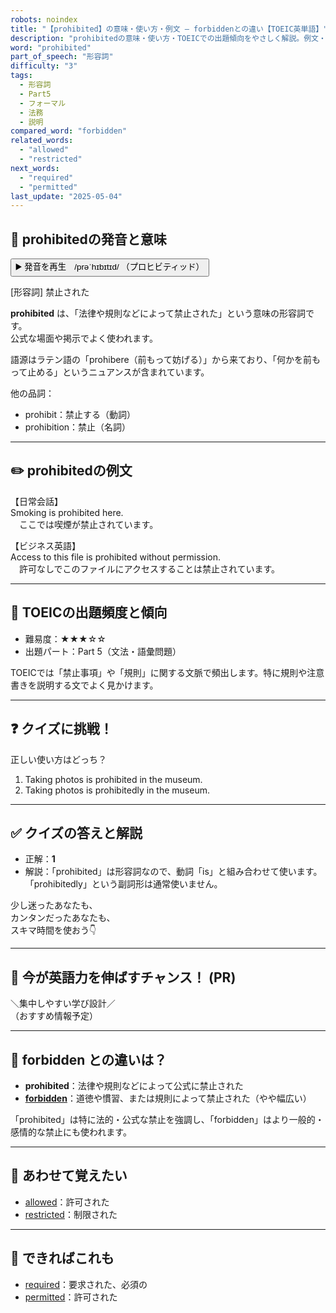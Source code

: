 ```yaml
---
robots: noindex
title: "【prohibited】の意味・使い方・例文 ― forbiddenとの違い【TOEIC英単語】"
description: "prohibitedの意味・使い方・TOEICでの出題傾向をやさしく解説。例文・クイズ付きでforbiddenとの違いもわかりやすく学べます。"
word: "prohibited"
part_of_speech: "形容詞"
difficulty: "3"
tags:
  - 形容詞
  - Part5
  - フォーマル
  - 法務
  - 説明
compared_word: "forbidden"
related_words:
  - "allowed"
  - "restricted"
next_words:
  - "required"
  - "permitted"
last_update: "2025-05-04"
---
```


## 🔰 prohibitedの発音と意味

<button class="play-audio" onclick="playTTS('prohibited')">
  <span class="play-audio-main">
    ▶️ 発音を再生　/prəˈhɪbɪtɪd/
  </span>
  <span class="play-audio-sub">
    （プロヒビティッド）
  </span>
</button>

[形容詞] 禁止された

**prohibited** は、「法律や規則などによって禁止された」という意味の形容詞です。  
公式な場面や掲示でよく使われます。

語源はラテン語の「prohibere（前もって妨げる）」から来ており、「何かを前もって止める」というニュアンスが含まれています。

他の品詞：  
- prohibit：禁止する（動詞）
- prohibition：禁止（名詞）

---

## ✏️ prohibitedの例文

【日常会話】  
Smoking is prohibited here.  
　ここでは喫煙が禁止されています。

【ビジネス英語】  
Access to this file is prohibited without permission.  
　許可なしでこのファイルにアクセスすることは禁止されています。

---

## 🎯 TOEICの出題頻度と傾向

- 難易度：★★★☆☆
- 出題パート：Part 5（文法・語彙問題）

TOEICでは「禁止事項」や「規則」に関する文脈で頻出します。特に規則や注意書きを説明する文でよく見かけます。

---

## ❓ クイズに挑戦！

正しい使い方はどっち？

1. Taking photos is prohibited in the museum.  
2. Taking photos is prohibitedly in the museum.

---

## ✅ クイズの答えと解説

- 正解：**1**
- 解説：「prohibited」は形容詞なので、動詞「is」と組み合わせて使います。「prohibitedly」という副詞形は通常使いません。

少し迷ったあなたも、  
カンタンだったあなたも、  
スキマ時間を使おう👇️

---

## 🚀 今が英語力を伸ばすチャンス！ (PR)

<div class="info-center">
＼集中しやすい学び設計／<br>  
（おすすめ情報予定）
</div>

---

## 🤔  forbidden との違いは？

- **prohibited**：法律や規則などによって公式に禁止された
- **[forbidden](/word/forbidden/)**：道徳や慣習、または規則によって禁止された（やや幅広い）

「prohibited」は特に法的・公式な禁止を強調し、「forbidden」はより一般的・感情的な禁止にも使われます。

---

## 🧩 あわせて覚えたい

- [allowed](/word/allowed/)：許可された
- [restricted](/word/restricted/)：制限された

---

## 📖 できればこれも

- [required](/word/required/)：要求された、必須の
- [permitted](/word/permitted/)：許可された

<!-- cvid: aid17_bid38 -->
